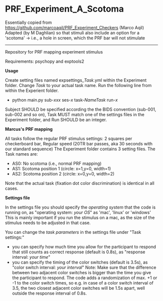 # PRF_Experiment_A_Scotoma 
Essentially copied from https://github.com/marcoaqil/PRF_Experiment_Checkers (Marco Aqil)
Adapted (by M Daghlian) so that stimuli also include an option for a 'scotoma' -> i.e., a hole in screen, which the PRF bar will not stimulate

***
Repository for PRF mapping experiment stimulus

Requirements: psychopy and exptools2

**Usage**

Create setting files named expsettings_*Task*.yml within the Experiment folder. Change *Task* to your actual task name. Run the following line from within the Experient folder. 

- python main.py sub-*xxx* ses-*x* task-*NameTask* run-*x*

Subject SHOULD be specified according the the BIDS convention (sub-001, sub-002 and so on), Task MUST match one of the settings files in the Experiment folder, and Run SHOULD be an integer.

**Marcus's PRF mapping**

All tasks follow the regular PRF stimulus settings: 2 squares per checkerboard bar, Regular speed (20TR bar passes, aka 30 seconds with our standard sequence)
The Experiment folder contains 3 setting files. The Task names are:

- AS0: No scotoma (i.e., normal PRF mapping)
- AS1: Scotoma position 1 (circle: x=1,y=0, width=1)
- AS2: Scotoma position 2 (circle: x=0,y=0, width=2)

Note that the actual task (fixation dot color discrimination) is identical in all cases.

**Settings file** 

In the settings file you should specify the *operating system* that the code is running on, as "operating system: *your OS*" as 'mac', 'linux' or 'windows'
This is mainly important if you run the stimulus on a mac, as the size of the stimulus needs to be adjusted in that case.

You can change the *task parameters* in the settings file under "Task settings:"
- you can specify how much time you allow for the participant to respond that still counts as correct response (default is 0.8s), as "response interval: *your time*"
- you can specify the timing of the color switches (default is 3.5s), as "color switch interval: *your interval*"
Note: Make sure that the difference between two adjacent color switches is bigger than the time you give the participant to respond. 
The code adds a randomization of max. +1 or -1 to the color switch times, so e.g. in case of a color switch interval of 3.5, the two closest adjacent color switches will be 1.5s apart, well outside the response interval of 0.8s.


